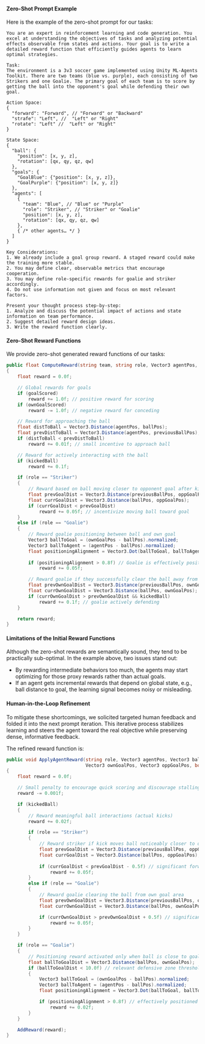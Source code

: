 #### Zero-Shot Prompt Example
Here is the example of the zero-shot prompt for our tasks:
```
You are an expert in reinforcement learning and code generation. You excel at understanding the objectives of tasks and analyzing potential effects observable from states and actions. Your goal is to write a detailed reward function that efficiently guides agents to learn optimal strategies.

Task:
The environment is a 3v3 soccer game implemented using Unity ML-Agents Toolkit. There are two teams (blue vs. purple), each consisting of two Strikers and one Goalie. The primary goal of each team is to score by getting the ball into the opponent's goal while defending their own goal.

Action Space:
{
  "forward": "Forward", // "Forward" or "Backward"
  "strafe": "Left", //  "Left" or "Right"
  "rotate": "Left" //  "Left" or "Right"
}

State Space:
{
  "ball": {
    "position": [x, y, z],
    "rotation": [qx, qy, qz, qw]
  },
  "goals": {
    "GoalBlue": {"position": [x, y, z]},
    "GoalPurple": {"position": [x, y, z]}
  },
  "agents": [
    {
      "team": "Blue", // "Blue" or "Purple"
      "role": "Striker", // "Striker" or "Goalie"
      "position": [x, y, z],
      "rotation": [qx, qy, qz, qw]
    },
    { /* other agents… */ }
  ]
}

Key Considerations:
1. We already include a goal group reward. A staged reward could make the training more stable.
2. You may define clear, observable metrics that encourage cooperation.
3. You may define role-specific rewards for goalie and striker accordingly.
4. Do not use information not given and focus on most relevant factors.

Present your thought process step-by-step:
1. Analyze and discuss the potential impact of actions and state information on team performance.
2. Suggest detailed reward design ideas.
3. Write the reward function clearly.
```
#### Zero-Shot Reward Functions
We provide zero-shot generated reward functions of our tasks:
```c#
public float ComputeReward(string team, string role, Vector3 agentPos, Vector3 ballPos, Vector3 ownGoalPos, Vector3 oppGoalPos, Vector3 previousBallPos, bool goalScored, bool ownGoalScored, bool kickedBall)
{
    float reward = 0.0f;

    // Global rewards for goals
    if (goalScored)
        reward += 1.0f; // positive reward for scoring
    if (ownGoalScored)
        reward -= 1.0f; // negative reward for conceding

    // Reward for approaching the ball
    float distToBall = Vector3.Distance(agentPos, ballPos);
    float prevDistToBall = Vector3.Distance(agentPos, previousBallPos);
    if (distToBall < prevDistToBall)
        reward += 0.01f; // small incentive to approach ball

    // Reward for actively interacting with the ball
    if (kickedBall)
        reward += 0.1f;

    if (role == "Striker")
    {
        // Reward based on ball moving closer to opponent goal after kick
        float prevGoalDist = Vector3.Distance(previousBallPos, oppGoalPos);
        float currGoalDist = Vector3.Distance(ballPos, oppGoalPos);
        if (currGoalDist < prevGoalDist)
            reward += 0.05f; // incentivize moving ball toward goal
    }
    else if (role == "Goalie")
    {
        // Reward goalie positioning between ball and own goal
        Vector3 ballToGoal = (ownGoalPos - ballPos).normalized;
        Vector3 ballToAgent = (agentPos - ballPos).normalized;
        float positioningAlignment = Vector3.Dot(ballToGoal, ballToAgent);
        
        if (positioningAlignment > 0.8f) // Goalie is effectively positioned
            reward += 0.05f;

        // Reward goalie if they successfully clear the ball away from their goal
        float prevOwnGoalDist = Vector3.Distance(previousBallPos, ownGoalPos);
        float currOwnGoalDist = Vector3.Distance(ballPos, ownGoalPos);
        if (currOwnGoalDist > prevOwnGoalDist && kickedBall)
            reward += 0.1f; // goalie actively defending
    }

    return reward;
}

```

#### Limitations of the Initial Reward Functions
Although the zero-shot rewards are semantically sound, they tend to be practically sub-optimal. In the example above, two issues stand out:
* By rewarding intermediate behaviors too much, the agents may start optimizing for those proxy rewards rather than actual goals.
* If an agent gets incremental rewards that depend on global state, e.g., ball distance to goal, the learning signal becomes noisy or misleading.

#### Human-in-the-Loop Refinement
To mitigate these shortcomings, we solicited targeted human feedback and folded it into the next prompt iteration. This iterative process stabilizes learning and steers the agent toward the real objective while preserving dense, informative feedback.

The refined reward function is:
```c#
public void ApplyAgentReward(string role, Vector3 agentPos, Vector3 ballPos, Vector3 previousBallPos,
                             Vector3 ownGoalPos, Vector3 oppGoalPos, bool kickedBall)
{
    float reward = 0.0f;

    // Small penalty to encourage quick scoring and discourage stalling
    reward -= 0.001f;

    if (kickedBall)
    {
        // Reward meaningful ball interactions (actual kicks)
        reward += 0.02f;

        if (role == "Striker")
        {
            // Reward striker if kick moves ball noticeably closer to opponent's goal
            float prevGoalDist = Vector3.Distance(previousBallPos, oppGoalPos);
            float currGoalDist = Vector3.Distance(ballPos, oppGoalPos);
            
            if (currGoalDist < prevGoalDist - 0.5f) // significant forward progress only
                reward += 0.05f;
        }
        else if (role == "Goalie")
        {
            // Reward goalie clearing the ball from own goal area
            float prevOwnGoalDist = Vector3.Distance(previousBallPos, ownGoalPos);
            float currOwnGoalDist = Vector3.Distance(ballPos, ownGoalPos);

            if (currOwnGoalDist > prevOwnGoalDist + 0.5f) // significant clearance
                reward += 0.05f;
        }
    }

    if (role == "Goalie")
    {
        // Positioning reward activated only when ball is close to goal
        float ballToGoalDist = Vector3.Distance(ballPos, ownGoalPos);
        if (ballToGoalDist < 10.0f) // relevant defensive zone threshold
        {
            Vector3 ballToGoal = (ownGoalPos - ballPos).normalized;
            Vector3 ballToAgent = (agentPos - ballPos).normalized;
            float positioningAlignment = Vector3.Dot(ballToGoal, ballToAgent);

            if (positioningAlignment > 0.8f) // effectively positioned
                reward += 0.02f;
        }
    }

    AddReward(reward);
}


```
